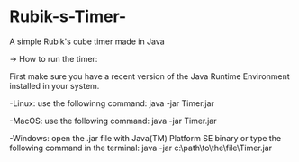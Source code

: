 # Rubik-s-Timer-
A simple Rubik's cube timer made in Java



 -> How to run the timer:

First make sure you have a recent version of the Java Runtime Environment installed in your system. 

  -Linux: use the followinng command: java -jar Timer.jar

  -MacOS: use the following command: java -jar Timer.jar

  -Windows: open the .jar file with Java(TM) Platform SE binary 
  or type the following command in the terminal: java -jar c:\path\to\the\file\Timer.jar
